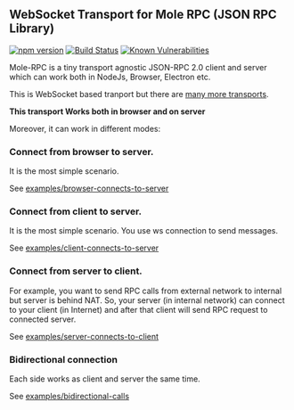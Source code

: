 ## WebSocket Transport for Mole RPC (JSON RPC Library)

[![npm version](https://badge.fury.io/js/mole-rpc-transport-ws.svg)](https://badge.fury.io/js/mole-rpc-transport-ws)
[![Build Status](https://travis-ci.org/koorchik/node-mole-rpc-transport-ws.svg?branch=master)](https://travis-ci.org/koorchik/node-mole-rpc-transport-ws)
[![Known Vulnerabilities](https://snyk.io/test/github/koorchik/node-mole-rpc-transport-ws/badge.svg?targetFile=package.json)](https://snyk.io/test/github/koorchik/node-mole-rpc-transport-ws?targetFile=package.json)


Mole-RPC is a tiny transport agnostic JSON-RPC 2.0 client and server which can work both in NodeJs, Browser, Electron etc.

This is WebSocket based tranport but there are [many more transports](https://www.npmjs.com/search?q=keywords:mole-transport). 

**This transport Works both in browser and on server**

Moreover, it can work in different modes:

### Connect from browser to server.

It is the most simple scenario.

See [examples/browser-connects-to-server](./examples/browser-connects-to-server/)

### Connect from client to server.

It is the most simple scenario. You use ws connection to send messages.

See [examples/client-connects-to-server](./examples/client-connects-to-server/)

### Connect from server to client.

For example, you want to send RPC calls from external network to internal but server is behind NAT. So, your server (in internal network) can connect to your client (in Internet) and after that client will send RPC request to connected server.

See [examples/server-connects-to-client](./examples/server-connects-to-client/)

### Bidirectional connection

Each side works as client and server the same time.

See [examples/bidirectional-calls](./examples/bidirectional-calls/)
